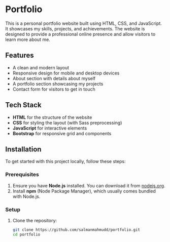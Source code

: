 # Portfolio

This is a personal portfolio website built using HTML, CSS, and JavaScript. It showcases my skills, projects, and achievements. The website is designed to provide a professional online presence and allow visitors to learn more about me.

## Features

- A clean and modern layout
- Responsive design for mobile and desktop devices
- About section with details about myself
- A portfolio section showcasing my projects
- Contact form for visitors to get in touch

## Tech Stack

- **HTML** for the structure of the website
- **CSS** for styling the layout (with Sass preprocessing)
- **JavaScript** for interactive elements
- **Bootstrap** for responsive grid and components

## Installation

To get started with this project locally, follow these steps:

### Prerequisites

1. Ensure you have **Node.js** installed. You can download it from [nodejs.org](https://nodejs.org/).
2. Install **npm** (Node Package Manager), which usually comes bundled with Node.js.

### Setup

1. Clone the repository:

   ```bash
   git clone https://github.com/salmanmahmudd/portfolio.git
   cd portfolio
